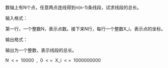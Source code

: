 数轴上有N个点，任意两点连线得到n(n-1)条线段，试求线段的总长。

输入格式：

第一行，一个整数N，表示点数。接下来N行，每行一个整数X_i，表示点的坐标。

输出格式：

输出为一个整数，表示线段的总长。

N  < =  10000  ,  0  < =  X_i  < =  1000000000
